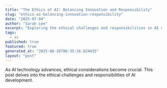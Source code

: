 ```yaml
---
title: "The Ethics of AI: Balancing Innovation and Responsibility"
slug: "ethics-ai-balancing-innovation-responsibility"
date: "2025-07-04"
author: "Sarah Lee"
excerpt: "Exploring the ethical challenges and responsibilities in AI development."
tags:
  - ai
published: true
featured: true
generated_at: "2025-08-28T06:35:16.824435"
layout: "post"
---
```


As AI technology advances, ethical considerations become crucial. This post delves into the ethical challenges and responsibilities of AI development.